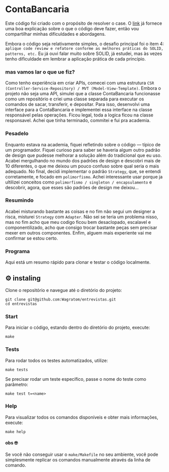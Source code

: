 # ContaBancaria

Este código foi criado com o propósito de resolver o case. O [link](https://github.com/andersonshindi/ContaBancaria/) já fornece uma boa explicação sobre o que o código deve fazer, então vou compartilhar minhas dificuldades e abordagens.

Embora o código seja relativamente simples, o desafio principal foi o item 4: `aplique code review e refatore conforme as melhores práticas do SOLID, patterns, etc.` Eu já ouvi falar muito sobre SOLID, já estudei, mas às vezes tenho dificuldade em lembrar a aplicação prática de cada princípio.

### mas vamos lar o que ue fiz?
Como tenho experiência em criar APIs, comecei com uma estrutura `CSR (Controller-Service-Repository) / MVT (Model-View-Template)`. Embora o projeto não seja uma API, simulei que a classe ContaBancaria funcionasse como um repositório e criei uma classe separada para executar os comandos de sacar, transferir, e depositar. Para isso, desenvolvi uma interface para a ContaBancaria e implementei essa interface na classe responsável pelas operações. Ficou legal, toda a logica ficou na classe responsavel. Achei que tinha terminado, commitei e fui pra academia.

### Pesadelo
Enquanto estava na academia, fiquei refletindo sobre o código — típico de um programador. Fiquei curioso para saber se haveria algum outro padrão de design que pudesse melhorar a solução além do tradicional que eu uso. Acabei mergulhando no mundo dos padrões de design e descobri mais de 10 diferentes, o que me deixou um pouco confuso sobre qual seria o mais adequado. No final, decidi implementar o padrão `Strategy`, que, se entendi corretamente, e focado em `polimorfismo`. Achei interessante usar porque ja ultilizei conceitos como `polimorfismo / singleton / encapsulamento` e descobrir, agora, que esses são padrões de design me deixou...

### Resumindo
Acabei misturando bastante as coisas e no fim não segui um designer a risca, misturei `Strategy` com `Adapter`. Não sei se teria um problema nisso, mas no fim acho que meu codigo ficou bem desaclopado, escalavel e componentilizado, acho que consigo trocar bastante peças sem precisar mexer em outros componentes. Enfim, alguem mais experiente vai me confirmar se estou certo.


### Programa

Aqui está um resumo rápido para clonar e testar o código localmente.

## ⚙️ instaling

Clone o repositório e navegue até o diretório do projeto:

```
git clone git@github.com:Wagratom/entrevistas.git
cd entrevistas
```

### Start
Para iniciar o código, estando dentro do diretório do projeto, execute:

```
make
```

### Tests
Para rodar todos os testes automatizados, utilize:

```
make tests
```

Se precisar rodar um teste específico, passe o nome do teste como parâmetro:

```
make test t=<name>
```

### Help
Para visualizar todos os comandos disponíveis e obter mais informações, execute:

```
make help
```

#### obs 🤓
Se você não conseguir usar o `make/Makefile` no seu ambiente, você pode simplesmente replicar os comandos manualmente através da linha de comando.
